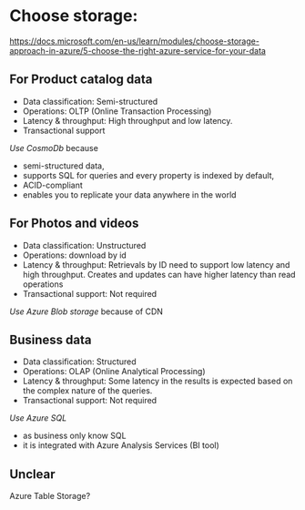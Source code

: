 
# Choose storage:

https://docs.microsoft.com/en-us/learn/modules/choose-storage-approach-in-azure/5-choose-the-right-azure-service-for-your-data

## For Product catalog data 
- Data classification: Semi-structured
- Operations: OLTP (Online Transaction Processing)
- Latency & throughput: High throughput and low latency.
- Transactional support

*Use CosmoDb* because
 - semi-structured data, 
 - supports SQL for queries and every property is indexed by default,
 - ACID-compliant 
 - enables you to replicate your data anywhere in the world  

## For Photos and videos
- Data classification: Unstructured
- Operations: download by id
- Latency & throughput: Retrievals by ID need to support low latency and high throughput. Creates and updates can have higher latency than read operations
- Transactional support: Not required

*Use Azure Blob storage* because of CDN

## Business data
- Data classification: Structured
- Operations: OLAP (Online Analytical Processing)
- Latency & throughput: Some latency in the results is expected based on the complex nature of the queries.
- Transactional support: Not required

*Use Azure SQL* 
- as business only know SQL 
- it is integrated with Azure Analysis Services (BI tool)
 
 
## Unclear
 Azure Table Storage?